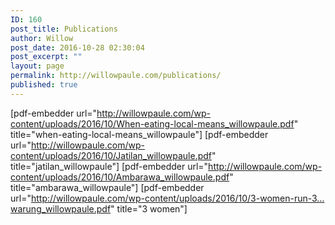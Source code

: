 ```yaml
---
ID: 160
post_title: Publications
author: Willow
post_date: 2016-10-28 02:30:04
post_excerpt: ""
layout: page
permalink: http://willowpaule.com/publications/
published: true
---
```

[pdf-embedder url="http://willowpaule.com/wp-content/uploads/2016/10/When-eating-local-means_willowpaule.pdf" title="when-eating-local-means_willowpaule"] [pdf-embedder url="http://willowpaule.com/wp-content/uploads/2016/10/Jatilan_willowpaule.pdf" title="jatilan_willowpaule"] [pdf-embedder url="http://willowpaule.com/wp-content/uploads/2016/10/Ambarawa_willowpaule.pdf" title="ambarawa_willowpaule"] [pdf-embedder url="http://willowpaule.com/wp-content/uploads/2016/10/3-women-run-3…warung_willowpaule.pdf" title="3 women"]